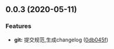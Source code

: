 ## 0.0.3 (2020-05-11)


### Features

* **git:** 提交规范,生成changelog ([0db045f](https://gitlab.oneitfarm.com/itfarm_zhangyi/idg-vue-ts/commit/0db045f72d593855b877c778b84b199e9fd158fd))



